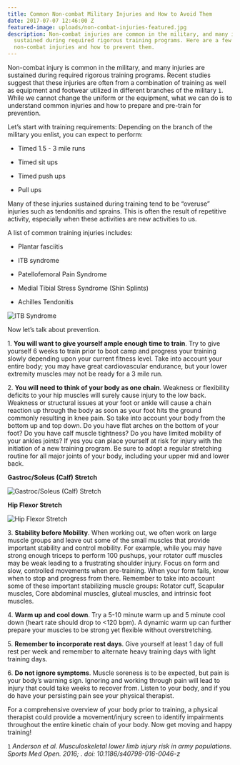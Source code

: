 ```yaml
---
title: Common Non-combat Military Injuries and How to Avoid Them
date: 2017-07-07 12:46:00 Z
featured-image: uploads/non-combat-injuries-featured.jpg
description: Non-combat injuries are common in the military, and many injuries are
  sustained during required rigorous training programs. Here are a few of the common
  non-combat injuries and how to prevent them.
---
```


Non-combat injury is common in the military, and many injuries are sustained during required rigorous training programs. Recent studies suggest that these injuries are often from a combination of training as well as equipment and footwear utilized in different branches of the military `1`. While we cannot change the uniform or the equipment, what we can do is to understand common injuries and how to prepare and pre-train for prevention.

Let’s start with training requirements: Depending on the branch of the military you enlist, you can expect to perform:

* Timed 1.5 - 3 mile runs

* Timed sit ups

* Timed push ups

* Pull ups

Many of these injuries sustained during training tend to be “overuse” injuries such as tendonitis and sprains. This is often the result of repetitive activity, especially when these activities are new activities to us.

A list of common training injuries includes:

* Plantar fasciitis

* ITB syndrome

* Patellofemoral Pain Syndrome

* Medial Tibial Stress Syndrome (Shin Splints)

* Achilles Tendonitis

![ITB Syndrome](http://www.moveforwardpt.com/image.axd?id=e192729f-9efb-4892-9ba0-69232234cd32&t=634998932176470000)

Now let’s talk about prevention.

1\. **You will want to give yourself ample enough time to train**.  Try to give yourself 6 weeks to train prior to boot camp and progress your training slowly depending upon your current fitness level.  Take into account your entire body; you may have great cardiovascular endurance, but your lower extremity muscles may not be ready for a 3 mile run.

2\. **You will need to think of your body as one chain**. Weakness or flexibility deficits to your hip muscles will surely cause injury to the low back. Weakness or structural issues at your foot or ankle will cause a chain reaction up through the body as soon as your foot hits the ground commonly resulting in knee pain.  So take into account your body from the bottom up and top down. Do you have flat arches on the bottom of your foot? Do you have calf muscle tightness? Do you have limited mobility of your ankles joints? If yes you can place yourself at risk for injury with the initiation of a new training program.  Be sure to adopt a regular stretching routine for all major joints of your body, including your upper mid and lower back.

**Gastroc/Soleus (Calf) Stretch**


![Gastroc/Soleus (Calf) Stretch](http://www.runningwithhaynes.com/wp-content/upLoads/2012/10/CalfStretches_thumb-e1349879910227.gif)

**Hip Flexor Stretch**


![Hip Flexor Stretch](http://upl.stack.com/wp-content/uploads/2015/11/02170840/Kneeling-Hip-Flexor-Stretch-STACK.png)

3\. **Stability before Mobility**. When working out, we often work on large muscle groups and leave out some of the small muscles that provide important stability and control mobility. For example, while you may have strong enough triceps to perform 100 pushups, your rotator cuff muscles may be weak leading to a frustrating shoulder injury. Focus on form and slow, controlled movements when pre-training. When your form fails, know when to stop and progress from there.  Remember to take into account some of these important stabilizing muscle groups: Rotator cuff, Scapular muscles, Core abdominal muscles, gluteal muscles, and intrinsic foot muscles.

4\. **Warm up and cool down**. Try a 5-10 minute warm up and 5 minute cool down (heart rate should drop to <120 bpm). A dynamic warm up can further prepare your muscles to be strong yet flexible without overstretching.

5\. **Remember to incorporate rest days**. Give yourself at least 1 day of full rest per week and remember to alternate heavy training days with light training days.

6\. **Do not ignore symptoms**. Muscle soreness is to be expected, but pain is your body’s warning sign. Ignoring and working through pain will lead to injury that could take weeks to recover from. Listen to your body, and if you do have your persisting pain see your physical therapist.

For a comprehensive overview of your body prior to training, a physical therapist could provide a movement/injury screen to identify impairments throughout the entire kinetic chain of your body. Now get moving and happy training!

`1` *Anderson et al. Musculoskeletal lower limb injury risk in army populations. Sports Med Open. 2016; . doi:  10.1186/s40798-016-0046-z*
